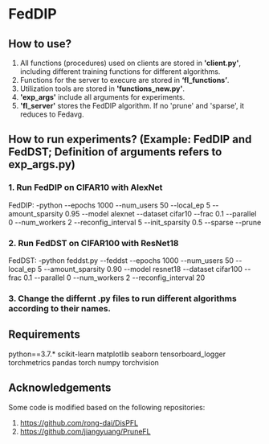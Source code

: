 # FedDIP
## How to use?
1. All functions (procedures) used on clients are stored in **'client.py'**, including different training functions for different algorithms. 
2. Functions for the server to execure are stored in **‘fl_functions’**. 
3. Utilization tools are stored in **'functions_new.py'**. 
4. **'exp_args'** include all arguments for experiments. 
5. **'fl_server'** stores the FedDIP algorithm. If no 'prune' and 'sparse', it reduces to Fedavg.

## How to run experiments? (Example: FedDIP and FedDST; Definition of arguments refers to exp_args.py)
### 1. Run FedDIP on CIFAR10 with AlexNet
FedDIP: -python --epochs 1000 --num_users 50 --local_ep 5 --amount_sparsity 0.95 --model alexnet --dataset cifar10 --frac 0.1 --parallel 0 --num_workers 2 --reconfig_interval 5 --init_sparsity 0.5 --sparse --prune
### 2. Run FedDST on CIFAR100 with ResNet18
FedDST: -python feddst.py --feddst --epochs 1000 --num_users 50 --local_ep 5 --amount_sparsity 0.90 --model resnet18 --dataset cifar100 --frac 0.1 --parallel 0 --num_workers 2 --reconfig_interval 20 

### 3. Change the differnt .py files to run different algorithms according to their names. 

## Requirements
python==3.7.*
scikit-learn
matplotlib
seaborn
tensorboard_logger
torchmetrics
pandas
torch
numpy
torchvision

## Acknowledgements
Some code is modified based on the following repositories: 
1. https://github.com/rong-dai/DisPFL
2. https://github.com/jiangyuang/PruneFL
